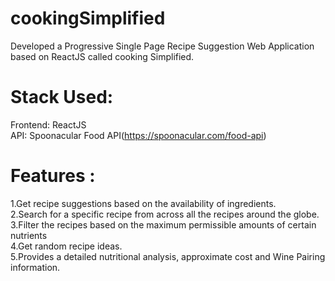 # cookingSimplified

Developed a Progressive Single Page Recipe Suggestion Web Application based on ReactJS called cooking Simplified.

# Stack Used:
Frontend: ReactJS <br/>
API: Spoonacular Food API(https://spoonacular.com/food-api)<br/>

# Features :

1.Get recipe suggestions based on the availability of ingredients.<br/>
2.Search for a specific recipe from across all the recipes around the globe.<br/>
3.Filter the recipes based on the maximum permissible amounts of certain nutrients<br/>
4.Get random recipe ideas.<br/>
5.Provides a detailed nutritional analysis, approximate cost and Wine Pairing information.<br/>
